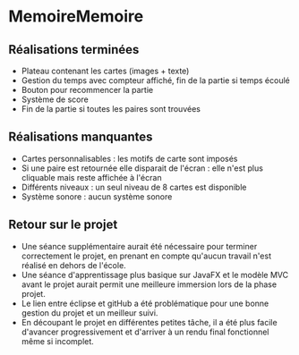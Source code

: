 # MemoireMemoire

## Réalisations terminées
- Plateau contenant les cartes (images + texte)
- Gestion du temps avec compteur affiché, fin de la partie si temps écoulé
- Bouton pour recommencer la partie
- Système de score 
- Fin de la partie si toutes les paires sont trouvées

## Réalisations manquantes
- Cartes personnalisables : les motifs de carte sont imposés
- Si une paire est retournée elle disparait de l'écran : elle n'est plus cliquable mais reste affichée à l'écran
- Différents niveaux : un seul niveau de 8 cartes est disponible
- Système sonore : aucun système sonore

## Retour sur le projet
- Une séance supplémentaire aurait été nécessaire pour terminer correctement le projet, en prenant en compte qu'aucun travail n'est réalisé en dehors de l'école.
- Une séance d'apprentissage plus basique sur JavaFX et le modèle MVC avant le projet aurait permit une meilleure immersion lors de la phase projet.
- Le lien entre éclipse et gitHub a été problématique pour une bonne gestion du projet et un meilleur suivi.
- En découpant le projet en différentes petites tâche, il a été plus facile d'avancer progressivement et d'arriver à un rendu final fonctionnel même si incomplet.
